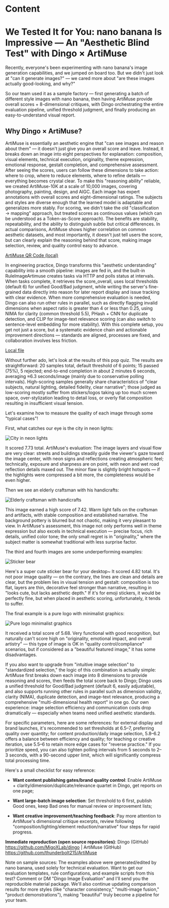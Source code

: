 # Content

# We Tested It for You: nano banana Is Impressive — An "Aesthetic Blind Test" with Dingo × ArtiMuse

Recently, everyone's been experimenting with nano banana's image generation capabilities, and we jumped on board too. But we didn't just look at "can it generate images?" — we cared more about "are these images actually good-looking, and why?"

So our team used it as a sample factory — first generating a batch of different style images with nano banana, then having ArtiMuse provide overall scores + 8-dimensional critiques, with Dingo orchestrating the entire evaluation pipeline, unified threshold judgment, and finally producing an easy-to-understand visual report.

## Why Dingo × ArtiMuse?

ArtiMuse is essentially an aesthetic engine that "can see images and reason about them" — it doesn't just give you an overall score and leave. Instead, it breaks down an image into eight perspectives for explanation: composition, visual elements, technical execution, originality, theme expression, emotional response, gestalt completion, and comprehensive assessment. After seeing the scores, users can follow these dimensions to take action: where to crop, where to reduce elements, where to refine details — everything becomes crystal clear. To make this "reasoning ability" reliable, we created ArtiMuse-10K at a scale of 10,000 images, covering photography, painting, design, and AIGC. Each image has expert annotations with overall scores and eight-dimensional ratings. The subjects and styles are diverse enough that the learned model is adaptable and generalizes more stably. For scoring, we didn't take the old "classification → mapping" approach, but treated scores as continuous values (which can be understood as a Token-as-Score approach). The benefits are stability, repeatability, and the ability to distinguish subtle but critical differences. In actual comparisons, ArtiMuse shows higher correlation on common aesthetic datasets, and most importantly, it doesn't just tell users the score, but can clearly explain the reasoning behind that score, making image selection, review, and quality control easy to advance.

[ArtiMuse QR Code (local)](../../../../../artimuse/ArtiMuse/assets/images/QRcode.jpg)

In engineering practice, Dingo transforms this "aesthetic understanding" capability into a smooth pipeline: images are fed in, and the built-in RuleImageArtimuse creates tasks via HTTP and polls status at intervals. When tasks complete, it retrieves the score_overall, uses local thresholds (default 6) for unified Good/Bad judgment, while writing the server's fine-grained data directly into reason for later report display and issue tracking with clear evidence. When more comprehensive evaluation is needed, Dingo can also run other rules in parallel, such as directly flagging invalid dimensions when aspect ratio is greater than 4 or less than 0.25, using NIMA for clarity (common threshold 5.5), PHash + CNN for duplicate detection, and CLIP for image-text relevance scoring (can also switch to sentence-level embedding for more stability). With this complete setup, you get not just a score, but a systematic evidence chain and actionable improvement directions — standards are aligned, processes are fixed, and collaboration involves less friction.

[Local file](../assets/dingo-logo.png)

Without further ado, let's look at the results of this pop quiz. The results are straightforward: 20 samples total, default threshold of 6 points; 15 passed (75%), 5 rejected; end-to-end completion in about 2 minutes 6 seconds, averaging ≈6.3 seconds/image (mainly due to conservative polling intervals). High-scoring samples generally share characteristics of "clear subjects, natural lighting, detailed fidelity, clear narrative"; those judged as low-scoring mostly suffer from stickers/logos taking up too much screen space, over-stylization leading to detail loss, or overly flat composition resulting in insufficient visual tension.

Let's examine how to measure the quality of each image through some "typical cases"!

First, what catches our eye is the city in neon lights:

![City in neon lights](https://openxlab.oss-cn-shanghai.aliyuncs.com/artimuse/dingo/nano/city.png)

It scored 7.73 total. ArtiMuse's evaluation: The image layers and visual flow are very clear: streets and buildings steadily guide the viewer's gaze toward the image center, with neon signs and reflections creating atmospheric feel; technically, exposure and sharpness are on point, with neon and wet road reflection details maxed out. The minor flaw is slightly bright hotspots — if the highlights were compressed a bit more, the completeness would be even higher.

Then we see an elderly craftsman with his handicrafts:

![Elderly craftsman with handicrafts](https://openxlab.oss-cn-shanghai.aliyuncs.com/artimuse/dingo/nano/photorealistic_example.png)

This image earned a high score of 7.42. Warm light falls on the craftsman and artifacts, with stable composition and established narrative. The background pottery is blurred but not chaotic, making it very pleasant to view. In ArtiMuse's assessment, this image not only performs well in theme expression but also excels in technical execution — precise focus, rich details, unified color tone; the only small regret is in "originality," where the subject matter is somewhat traditional with less surprise factor.

The third and fourth images are some underperforming examples:

![Sticker bear](https://openxlab.oss-cn-shanghai.aliyuncs.com/artimuse/dingo/nano/red_panda_sticker.png)

Here's a super cute sticker bear for your desktop~ It scored 4.82 total. It's not poor image quality — on the contrary, the lines are clean and details are clear, but the problem lies in visual tension and gestalt: composition is too flat, layers are thin, decorative feel stronger than narrative, resulting in "looks cute, but lacks aesthetic depth." If it's for emoji stickers, it would be perfectly fine, but when placed in aesthetic scoring, unfortunately, it tends to suffer.

The final example is a pure logo with minimalist graphics:

![Pure logo minimalist graphics](https://openxlab.oss-cn-shanghai.aliyuncs.com/artimuse/dingo/nano/logo.png)

It received a total score of 5.68. Very functional with good recognition, but naturally can't score high on "originality, emotional impact, and overall artistry" — this type of image is OK in "quality control/compliance" scenarios, but if considered as a "beautiful featured image," it has some disadvantages.

If you also want to upgrade from "intuitive image selection" to "standardized selection," the logic of this combination is actually simple: ArtiMuse first breaks down each image into 8 dimensions to provide reasoning and scores, then feeds the total score back to Dingo; Dingo uses a unified threshold for Good/Bad judgment (default 6, easily adjustable), and also supports running other rules in parallel such as dimension validity, clarity (NIMA), duplicate detection, and image-text relevance, producing a comprehensive "multi-dimensional health report" in one go. Our own experience: image selection efficiency and communication costs drop dramatically — especially when teams need unified aesthetic standards.

For specific parameters, here are some references: for external display and brand launches, it's recommended to set thresholds at 6.5–7, preferring quality over quantity; for content production/daily image selection, 5.8–6.2 offers a balance between efficiency and quality; for teaching or creative iteration, use 5.5–6 to retain more edge cases for "reverse practice." If you prioritize speed, you can also tighten polling intervals from 5 seconds to 2–3 seconds, with a 90-second upper limit, which will significantly compress total processing time.

Here's a small checklist for easy reference:

- **Want content publishing gates/brand quality control**: Enable ArtiMuse + clarity/dimension/duplicate/relevance quartet in Dingo, get reports on one page;

- **Want large-batch image selection**: Set threshold to 6 first, publish Good ones, keep Bad ones for manual review or improvement lists;

- **Want creative improvement/teaching feedback**: Pay more attention to ArtiMuse's dimensional critique excerpts, review following "composition/lighting/element reduction/narrative" four steps for rapid progress.

**Immediate reproduction (open source repositories)**: Dingo (GitHub) https://github.com/MigoXLab/dingo | ArtiMuse (GitHub) https://github.com/thunderbolt215/ArtiMuse

Note on sample sources: The examples above were generated/edited by nano banana, used solely for technical evaluation. Want to get our evaluation templates, rule configurations, and example scripts from this test? Comment or DM "Dingo Image Evaluation" and I'll send you the reproducible material package. We'll also continue updating comparison results for more styles (like "character consistency," "multi-image fusion," "product demonstrations"), making "beautiful" truly become a pipeline for your team.
